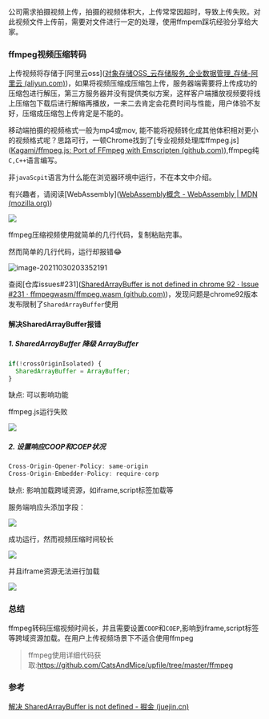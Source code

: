 公司需求拍摄视频上传，拍摄的视频体积大，上传常常因超时，导致上传失败。对此视频文件上传前，需要对文件进行一定的处理，使用ffmpem踩坑经验分享给大家。

### ffmpeg视频压缩转码

上传视频将存储于[阿里云oss]([对象存储OSS_云存储服务_企业数据管理_存储-阿里云 (aliyun.com)](https://www.aliyun.com/product/oss/))，如果将视频压缩成压缩包上传，服务器端需要将上传成功的压缩包进行解压，第三方服务器并没有提供类似方案，这样客户端播放视频要将线上压缩包下载后进行解缩再播放，一来二去肯定会花费时间与性能，用户体验不友好，压缩成压缩包上传肯定是不能的。

移动端拍摄的视频格式一般为mp4或mov, 能不能将视频转化成其他体积相对更小的视频格式呢？思路可行，一顿Chrome找到了[专业视频处理库ffmpeg.js]([Kagami/ffmpeg.js: Port of FFmpeg with Emscripten (github.com)](https://github.com/Kagami/ffmpeg.js)),ffmpeg纯`C,C++`语言编写。

非`javaScpit`语言为什么能在浏览器环境中运行，不在本文中介绍。

有兴趣者，请阅读[WebAssembly]([WebAssembly概念 - WebAssembly | MDN (mozilla.org)](https://developer.mozilla.org/zh-CN/docs/WebAssembly/Concepts))

![](https://i.bmp.ovh/imgs/2021/10/39abc5f97fc95e34.png)

ffmpeg压缩视频使用就简单的几行代码，复制粘贴完事。

然而简单的几行代码，运行却报错😂

![image-20211030203352191](C:\Users\hai\AppData\Roaming\Typora\typora-user-images\image-20211030203352191.png)

查阅[仓库issues#231]([SharedArrayBuffer is not defined in chrome 92 · Issue #231 · ffmpegwasm/ffmpeg.wasm (github.com)](https://github.com/ffmpegwasm/ffmpeg.wasm))，发现问题是chrome92版本发布限制了`SharedArrayBuffer`使用

#### 解决SharedArrayBuffer报错

##### 1. SharedArrayBuffer 降级 ArrayBuffer

```js
if(!crossOriginIsolated) {
  SharedArrayBuffer = ArrayBuffer;
}
```

缺点: 可以影响功能

ffmpeg.js运行失败

![](https://i.bmp.ovh/imgs/2021/10/663e0b0b24cbe099.png)

##### 2. 设置响应COOP和COEP状况

```js
Cross-Origin-Opener-Policy: same-origin
Cross-Origin-Embedder-Policy: require-corp
```

缺点: 影响加载跨域资源，如iframe,script标签加载等

服务端响应头添加字段：

![](https://i.bmp.ovh/imgs/2021/10/b84e86dc9671820e.png)

成功运行，然而视频压缩时间较长

![](https://i.bmp.ovh/imgs/2021/10/2e0aa1b6ce17da6f.gif)

并且iframe资源无法进行加载

![](https://i.bmp.ovh/imgs/2021/10/b18cb29666dd55bb.png)

### 总结 

ffmpeg转码压缩视频时间长，并且需要设置`COOP`和`COEP`,影响到iframe,script标签等跨域资源加载。在用户上传视频场景下不适合使用ffmpeg

> ffmpeg使用详细代码获取:https://github.com/CatsAndMice/upfile/tree/master/ffmpeg

### 参考

[解决 SharedArrayBuffer is not defined - 掘金 (juejin.cn)](https://juejin.cn/post/7016962394479919118)

